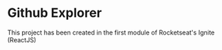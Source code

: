 # Github Explorer

This project has been created in the first module of Rocketseat's Ignite (ReactJS)